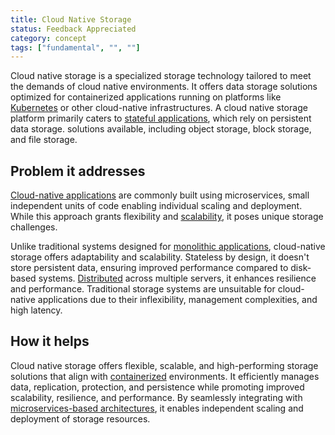 ```yaml
---
title: Cloud Native Storage
status: Feedback Appreciated
category: concept
tags: ["fundamental", "", ""]
---
```



Cloud native storage is a specialized storage technology tailored to meet the demands of cloud native environments.
It offers data storage solutions optimized for containerized applications running on platforms like
[Kubernetes](/kubernetes/) or other cloud-native infrastructures. A cloud native storage platform primarily caters
to [stateful applications](/stateful-apps/), which rely on persistent data storage. 
solutions available, including object storage, block storage, and file storage.

## Problem it addresses

[Cloud-native applications](/cloud-native-apps/) are commonly built using microservices, small independent units of code
enabling individual scaling and deployment. While this approach grants flexibility and [scalability](/scalability/), it
poses unique storage challenges.

Unlike traditional systems designed for [monolithic applications](/monolithic-apps/), cloud-native storage offers
adaptability and scalability. Stateless by design, it doesn't store persistent data, ensuring improved performance
compared to disk-based systems. [Distributed](/distributed-systems/) across multiple servers, it enhances resilience and
performance. Traditional storage systems are unsuitable for cloud-native applications due to their inflexibility,
management complexities, and high latency.

## How it helps

Cloud native storage offers flexible, scalable, and high-performing storage solutions that align with
[containerized](/containerization/) environments. It efficiently manages data, replication, protection, and
persistence while promoting improved scalability, resilience, and performance. By seamlessly integrating with
[microservices-based architectures](/microservices-architecture/), it enables independent scaling and deployment
of storage resources.
